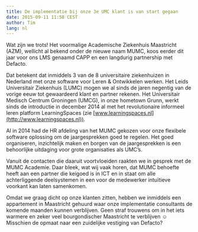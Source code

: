 ```yaml
---
title: De implementatie bij onze 3e UMC klant is van start gegaan
date: 2015-09-11 11:58 CEST
author: Tim
lang: nl
---
```


Wat zijn we trots! Het voormalige Academische Ziekenhuis Maastricht (AZM), wellicht al bekend onder de nieuwe naam MUMC, koos eerder dit jaar voor ons LMS genaamd CAPP en een langdurig partnership met Defacto.

Dat betekent dat inmiddels 3 van de 8 universitaire ziekenhuizen in Nederland met onze software voor Leren & Ontwikkelen werken. Het Leids Universitair Ziekenhuis (LUMC) mogen we al sinds de jaren negentig van de vorige eeuw tot gewaardeerd klant en partner rekenen. Het Universitair Medisch Centrum Groningen (UMCG), in onze hometown Grunn, werkt sinds de introductie in december 2014 al met het revolutionaire informeel leren platform LearningSpaces (zie [www.learningspaces.nl](http://www.learningspaces.nl)).

Al in 2014 had de HR afdeling van het MUMC gekozen voor onze flexibele software oplossing om de jaargesprekken goed te regelen. Het goed organiseren, inzichtelijk maken en borgen van de jaargesprekken is een behoorlijke uitdaging voor grote organisaties als UMC’s.

Vanuit de contacten die daaruit voortvloeiden raakten we in gesprek met de MUMC Academie. Daar bleek, wat wij vaak horen, dat MUMC behoefte heeft aan een partner die keigoed is in ICT en in staat om alle achterliggende deelsystemen in een voor de medewerker intuïtieve voorkant kan laten samenkomen.

Omdat we graag dicht op onze klanten zitten, hebben we inmiddels een appartement in Maastricht gehuurd waar onze implementatie consultants de komende maanden kunnen verblijven. Geen straf trouwens om in het iets warmere en zeker veel bourgondischer Maastricht te verblijven ☺ Misschien de opmaat naar een zuidelijke vestiging van Defacto?


